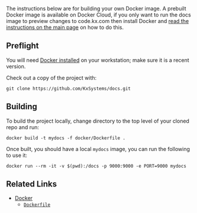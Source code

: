 The instructions below are for building your own Docker image. A prebuilt Docker image is available on Docker Cloud, if you only want to run the docs image to preview changes to code.kx.com then install Docker and [read the instructions on the main page](../CONTRIBUTING.md#docker) on how to do this.

## Preflight

You will need [Docker installed](https://www.docker.com/community-edition) on your workstation; make sure it is a recent version.

Check out a copy of the project with:

    git clone https://github.com/KxSystems/docs.git

## Building

To build the project locally, change directory to the top level of your cloned repo and run:

    docker build -t mydocs -f docker/Dockerfile .

Once built, you should have a local `mydocs` image, you can run the following to use it:

    docker run --rm -it -v $(pwd):/docs -p 9000:9000 -e PORT=9000 mydocs


## Related Links

 * [Docker](https://docker.com)
     * [`Dockerfile`](https://docs.docker.com/engine/reference/builder/)
